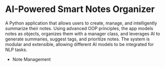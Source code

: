# AI-Powered Smart Notes Organizer

A Python application that allows users to create, manage, and intelligently summarize their notes. Using advanced OOP principles, the app models notes as objects, organizes them with a manager class, and leverages AI to generate summaries, suggest tags, and prioritize notes. The system is modular and extensible, allowing different AI models to be integrated for NLP tasks.

- Note Management
